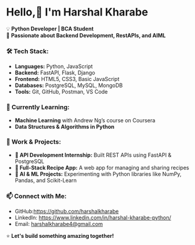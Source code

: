 # Hello,👋 I'm Harshal Kharabe  

💡 **Python Developer | BCA Student**  
🚀 **Passionate about Backend Development, RestAPIs, and AIML**  

### 🛠 Tech Stack:
- **Languages:** Python, JavaScript  
- **Backend:** FastAPI, Flask, Django
- **Frontend:** HTML5, CSS3, Basic JavaScript  
- **Databases:** PostgreSQL, MySQL, MongoDB  
- **Tools:** Git, GitHub, Postman, VS Code  

### 🌱 Currently Learning:
- **Machine Learning** with Andrew Ng’s course on Coursera  
- **Data Structures & Algorithms in Python**  

### 💼 Work & Projects:
- **🔹 API Development Internship:** Built REST APIs using FastAPI & PostgreSQL  
- **🔹 Full-Stack Recipe App:** A web app for managing and sharing recipes  
- **🔹 AI & ML Projects:** Experimenting with Python libraries like NumPy, Pandas, and Scikit-Learn  

### 📫 Connect with Me:
- GitHub:https://github.com/harshalkharabe
- LinkedIn: https://www.linkedin.com/in/harshal-kharabe-python/
- Email: harshalkharabe4@gmail.com

⭐ **Let's build something amazing together!**  
